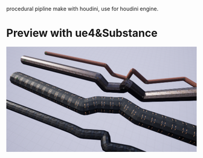 procedural pipline make with houdini, use for houdini engine.


#
# Preview with ue4&Substance
![Preview](./pipeline.png)


